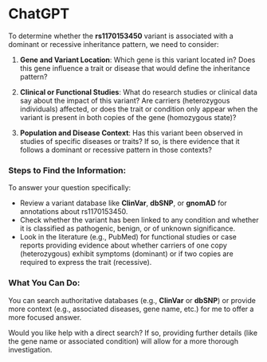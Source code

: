 # ChatGPT

To determine whether the **rs1170153450** variant is associated with a dominant or recessive inheritance pattern, we need to consider:

1. **Gene and Variant Location**: Which gene is this variant located in? Does this gene influence a trait or disease that would define the inheritance pattern?

2. **Clinical or Functional Studies**: What do research studies or clinical data say about the impact of this variant? Are carriers (heterozygous individuals) affected, or does the trait or condition only appear when the variant is present in both copies of the gene (homozygous state)?

3. **Population and Disease Context**: Has this variant been observed in studies of specific diseases or traits? If so, is there evidence that it follows a dominant or recessive pattern in those contexts?

### Steps to Find the Information:

To answer your question specifically:
- Review a variant database like **ClinVar**, **dbSNP**, or **gnomAD** for annotations about rs1170153450.
- Check whether the variant has been linked to any condition and whether it is classified as pathogenic, benign, or of unknown significance.
- Look in the literature (e.g., PubMed) for functional studies or case reports providing evidence about whether carriers of one copy (heterozygous) exhibit symptoms (dominant) or if two copies are required to express the trait (recessive).

### What You Can Do:
You can search authoritative databases (e.g., **ClinVar** or **dbSNP**) or provide more context (e.g., associated diseases, gene name, etc.) for me to offer a more focused answer.

Would you like help with a direct search? If so, providing further details (like the gene name or associated condition) will allow for a more thorough investigation.